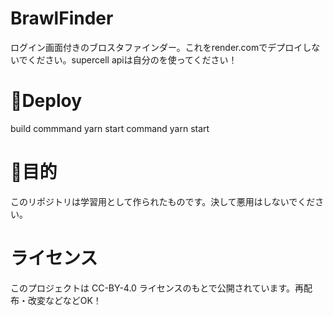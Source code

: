 # BrawlFinder
ログイン画面付きのブロスタファインダー。これをrender.comでデプロイしないでください。supercell apiは自分のを使ってください！
# 🚀Deploy
build commmand
yarn
start command
yarn start
# 📖目的
このリポジトリは学習用として作られたものです。決して悪用はしないでください。
# ライセンス
このプロジェクトは CC-BY-4.0 ライセンスのもとで公開されています。再配布・改変などなどOK！
